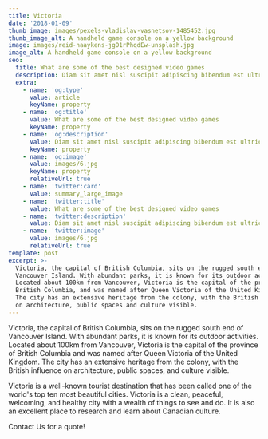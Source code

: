```yaml
---
title: Victoria
date: '2018-01-09'
thumb_image: images/pexels-vladislav-vasnetsov-1485452.jpg
thumb_image_alt: A handheld game console on a yellow background
image: images/reid-naaykens-jgO1rPhqdEw-unsplash.jpg
image_alt: A handheld game console on a yellow background
seo:
  title: What are some of the best designed video games
  description: Diam sit amet nisl suscipit adipiscing bibendum est ultricies integer
  extra:
    - name: 'og:type'
      value: article
      keyName: property
    - name: 'og:title'
      value: What are some of the best designed video games
      keyName: property
    - name: 'og:description'
      value: Diam sit amet nisl suscipit adipiscing bibendum est ultricies integer
      keyName: property
    - name: 'og:image'
      value: images/6.jpg
      keyName: property
      relativeUrl: true
    - name: 'twitter:card'
      value: summary_large_image
    - name: 'twitter:title'
      value: What are some of the best designed video games
    - name: 'twitter:description'
      value: Diam sit amet nisl suscipit adipiscing bibendum est ultricies integer
    - name: 'twitter:image'
      value: images/6.jpg
      relativeUrl: true
template: post
excerpt: >-
  Victoria, the capital of British Columbia, sits on the rugged south end of
  Vancouver Island. With abundant parks, it is known for its outdoor activities.
  Located about 100km from Vancouver, Victoria is the capital of the province of
  British Columbia, and was named after Queen Victoria of the United Kingdom.
  The city has an extensive heritage from the colony, with the British influence
  on architecture, public spaces and culture visible.
---
```

Victoria, the capital of British Columbia, sits on the rugged south end of Vancouver Island. With abundant parks, it is known for its outdoor activities. Located about 100km from Vancouver, Victoria is the capital of the province of British Columbia and was named after Queen Victoria of the United Kingdom. The city has an extensive heritage from the colony, with the British influence on architecture, public spaces, and culture visible.

Victoria is a well-known tourist destination that has been called one of the world's top ten most beautiful cities. Victoria is a clean, peaceful, welcoming, and healthy city with a wealth of things to see and do. It is also an excellent place to research and learn about Canadian culture.

Contact Us for a quote!
